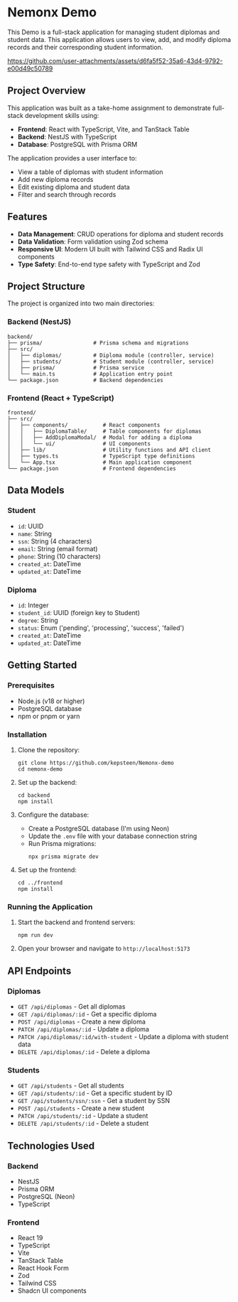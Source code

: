 # Nemonx Demo

This Demo is a full-stack application for managing student diplomas and student data. This application allows users to view, add, and modify diploma records and their corresponding student information.



https://github.com/user-attachments/assets/d6fa5f52-35a6-43d4-9792-e00d49c50789



## Project Overview

This application was built as a take-home assignment to demonstrate full-stack development skills using:

- **Frontend**: React with TypeScript, Vite, and TanStack Table
- **Backend**: NestJS with TypeScript
- **Database**: PostgreSQL with Prisma ORM

The application provides a user interface to:

- View a table of diplomas with student information
- Add new diploma records
- Edit existing diploma and student data
- Filter and search through records

## Features

- **Data Management**: CRUD operations for diploma and student records
- **Data Validation**: Form validation using Zod schema
- **Responsive UI**: Modern UI built with Tailwind CSS and Radix UI components
- **Type Safety**: End-to-end type safety with TypeScript and Zod

## Project Structure

The project is organized into two main directories:

### Backend (NestJS)

```
backend/
├── prisma/                # Prisma schema and migrations
├── src/
│   ├── diplomas/          # Diploma module (controller, service)
│   ├── students/          # Student module (controller, service)
│   ├── prisma/            # Prisma service
│   └── main.ts            # Application entry point
└── package.json           # Backend dependencies
```

### Frontend (React + TypeScript)

```
frontend/
├── src/
│   ├── components/           # React components
│   │   ├── DiplomaTable/     # Table components for diplomas
│   │   ├── AddDiplomaModal/  # Modal for adding a diploma
│   │   └── ui/               # UI components
│   ├── lib/                  # Utility functions and API client
│   ├── types.ts              # TypeScript type definitions
│   └── App.tsx               # Main application component
└── package.json              # Frontend dependencies
```

## Data Models

### Student

- `id`: UUID
- `name`: String
- `ssn`: String (4 characters)
- `email`: String (email format)
- `phone`: String (10 characters)
- `created_at`: DateTime
- `updated_at`: DateTime

### Diploma

- `id`: Integer
- `student_id`: UUID (foreign key to Student)
- `degree`: String
- `status`: Enum ('pending', 'processing', 'success', 'failed')
- `created_at`: DateTime
- `updated_at`: DateTime

## Getting Started

### Prerequisites

- Node.js (v18 or higher)
- PostgreSQL database
- npm or pnpm or yarn

### Installation

1. Clone the repository:

   ```
   git clone https://github.com/kepsteen/Nemonx-demo
   cd nemonx-demo
   ```

2. Set up the backend:

   ```
   cd backend
   npm install
   ```

3. Configure the database:

   - Create a PostgreSQL database (I'm using Neon)
   - Update the `.env` file with your database connection string
   - Run Prisma migrations:
     ```
     npx prisma migrate dev
     ```

4. Set up the frontend:
   ```
   cd ../frontend
   npm install
   ```

### Running the Application

1. Start the backend and frontend servers:

   ```
   npm run dev
   ```

2. Open your browser and navigate to `http://localhost:5173`

## API Endpoints

### Diplomas

- `GET /api/diplomas` - Get all diplomas
- `GET /api/diplomas/:id` - Get a specific diploma
- `POST /api/diplomas` - Create a new diploma
- `PATCH /api/diplomas/:id` - Update a diploma
- `PATCH /api/diplomas/:id/with-student` - Update a diploma with student data
- `DELETE /api/diplomas/:id` - Delete a diploma

### Students

- `GET /api/students` - Get all students
- `GET /api/students/:id` - Get a specific student by ID
- `GET /api/students/ssn/:ssn` - Get a student by SSN
- `POST /api/students` - Create a new student
- `PATCH /api/students/:id` - Update a student
- `DELETE /api/students/:id` - Delete a student

## Technologies Used

### Backend

- NestJS
- Prisma ORM
- PostgreSQL (Neon)
- TypeScript

### Frontend

- React 19
- TypeScript
- Vite
- TanStack Table
- React Hook Form
- Zod
- Tailwind CSS
- Shadcn UI components
